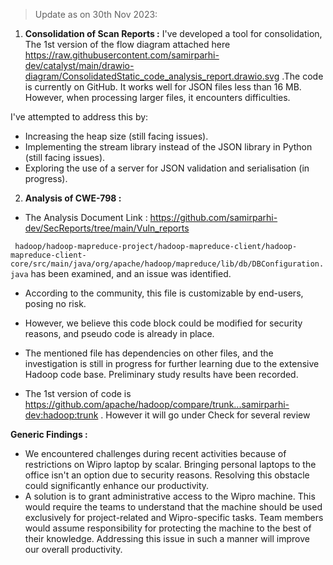 > Update as on 30th Nov 2023:

1. **Consolidation of Scan Reports :** I've developed a tool for consolidation, The 1st version of the flow diagram attached here https://raw.githubusercontent.com/samirparhi-dev/catalyst/main/drawio-diagram/ConsolidatedStatic_code_analysis_report.drawio.svg .The code is currently on GitHub. It works well for JSON files less than 16 MB. However, when processing larger files, it encounters difficulties.

I've attempted to address this by:

- Increasing the heap size (still facing issues).
- Implementing the stream library instead of the JSON library in Python (still facing issues).
- Exploring the use of a server for JSON validation and serialisation (in progress).

2. **Analysis of CWE-798 :**  


- The Analysis Document Link : https://github.com/samirparhi-dev/SecReports/tree/main/Vuln_reports
  
 ` hadoop/hadoop-mapreduce-project/hadoop-mapreduce-client/hadoop-mapreduce-client-core/src/main/java/org/apache/hadoop/mapreduce/lib/db/DBConfiguration.java`  has been examined, and an issue was identified.

- According to the community, this file is customizable by end-users, posing no risk. 

- However, we believe this code block could be modified for security reasons, and pseudo code is already in place.
- The mentioned file has dependencies on other files, and the investigation is still in progress for further learning due to the extensive Hadoop code base. Preliminary study results have been recorded.
- The 1st version of code is https://github.com/apache/hadoop/compare/trunk...samirparhi-dev:hadoop:trunk . However it will go under Check for several review

**Generic Findings :**

- We encountered challenges during recent activities because of restrictions on Wipro laptop by scalar. Bringing personal laptops to the office isn't an option due to security reasons. Resolving this obstacle could significantly enhance our productivity. 
- A solution is to grant administrative access to the Wipro machine. This would require the teams to understand that the machine should be used exclusively for project-related and Wipro-specific tasks. Team members would assume responsibility for protecting the machine to the best of their knowledge. Addressing this issue in such a manner will improve our overall productivity.
